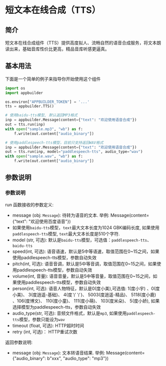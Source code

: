 # 短文本在线合成（TTS）

## 简介
短文本在线合成组件（TTS）提供高度拟人、流畅自然的语音合成服务，将文本朗读出来，基础音库性价比更高，精品音库听感更逼真。
## 基本用法
下面是一个简单的例子来指导你开始使用这个组件

```python
import os
import appbuilder

os.environ["APPBUILDER_TOKEN"] = '...'
tts = appbuilder.TTS()

# 使用baidu-tts模型, 默认返回MP3格式
inp = appbuilder.Message(content={"text": "欢迎使用语音合成"})
out = tts.run(inp)
with open("sample.mp3", "wb") as f:
    f.write(out.content["audio_binary"])

# 使用paddlespeech-tts模型，目前只支持返回WAV格式
inp = appbuilder.Message(content={"text": "欢迎使用语音合成"})
out = tts.run(inp, model="paddlespeech-tts", audio_type="wav")
with open("sample.wav", "wb") as f:
    f.write(out.content["audio_binary"])
```


## 参数说明
### 参数说明
run 函数接收的参数定义:
- message (obj: `Message`): 待转为语音的文本. 举例: Message(content={"text": "欢迎使用百度语音"})
- 如果使用`baidu-tts`模型，`text`最大文本长度为1024 GBK编码长度, 如果使用`paddlespeech-tts`模型, `text`最大文本长度是510个字符.
- model (str, 可选): 默认是`baidu-tts`模型，可选值：`paddlespeech-tts`、`baidu-tts`
- speed(int, 可选): 语音语速，默认是5中等语速，取值范围在0~15之间，如果使用paddlespeech-tts模型，参数自动失效
- pitch(int, 可选): 语音音调，默认是5中等音调，取值范围在0~15之间，如果使用paddlespeech-tts模型，参数自动失效
- volume(int, 音量): 语音音量，默认是5中等音量，取值范围在0~15之间，如果使用paddlespeech-tts模型，参数自动失效
- person(int, 可选): 语音人物特征，默认是0(度小美),可选值: 1(度小宇) 、0(度小美)、 3(度逍遥-基础)、  4(度丫丫)、 5003(度逍遥-精品)、
  5118(度小鹿) 、106(度博文)、 110(度小童)、 111(度小萌)、 103(度米朵)、 5(度小娇), 如果选择模型为paddlespeech-tts，参数自动失效
- audio_type(str, 可选): 音频文件格式，默认是`mp3`, 如果使用`paddlespeech-tts`模型，参数只能设为`wav`
- timeout (float, 可选): HTTP超时时间
- retry (int, 可选)： HTTP重试次数

返回参数说明:
- message (obj: `Message`): 文本转语音结果. 举例: Message(content={"audio_binary": b"xxx", "audio_type": "mp3"})
